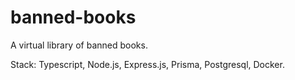 # banned-books
A virtual library of banned books.

Stack: Typescript, Node.js, Express.js, Prisma, Postgresql, Docker.
